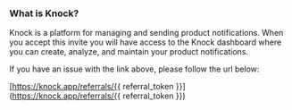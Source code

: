 ### What is Knock?

Knock is a platform for managing and sending product notifications. 
When you accept this invite you will have access to the Knock dashboard 
where you can create, analyze, and maintain your product notifications.

If you have an issue with the link above, please follow the url below:

[https://knock.app/referrals/{{ referral_token }}](https://knock.app/referrals/{{ referral_token }})    